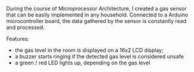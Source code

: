During the course of Microprocessor Architecture, I created a gas sensor that can be easily implemented in any household.
Connected to a Arduino microcontroller board, the data gathered by the sensor is constantly read and processed.

Features:
- the gas level in the room is displayed on a 16x2 LCD display;
- a buzzer starts ringing if the detected gas level is considered unsafe
- a green / red LED lights up, depending on the gas level
